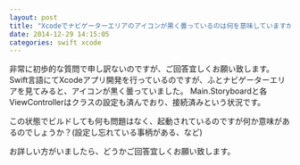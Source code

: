 ```yaml
---
layout: post
title: "Xcodeでナビゲーターエリアのアイコンが黒く曇っているのは何を意味していますか？"
date: 2014-12-29 14:15:05
categories: swift xcode
---
```

<p>非常に初歩的な質問で申し訳ないのですが、ご回答宜しくお願い致します。
Swift言語にてXcodeアプリ開発を行っているのですが、ふとナビゲーターエリアを見てみると、アイコンが黒く曇っていました。
Main.Storyboardと各ViewControllerはクラスの設定も済んでおり、接続済みという状況です。</p>

<p>この状態でビルドしても何も問題はなく、起動されているのですが何か意味があるのでしょうか？(設定し忘れている事柄がある、など)</p>

<p>お詳しい方がいましたら、どうかご回答宜しくお願い致します。</p>
